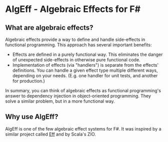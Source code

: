 # AlgEff - Algebraic Effects for F#
## What are algebraic effects?
Algebraic effects provide a way to define and handle side-effects in  functional programming. This approach has several important benefits:
* Effects are defined in a purely functional way. This eliminates the danger of unexpected side-effects in otherwise pure functional code.
* Implementation of effects (via "handlers") is separate from the effects' definitions. You can handle a given effect type multiple different ways, depending on your needs. (E.g. one handler for unit tests, and another for production.)

In summary, you can think of algebraic effects as functional programming's answer to dependency injection in object-oriented programming. They solve a similar problem, but in a more functional way.
## Why use AlgEff?
AlgEff is one of the few algebraic effect systems for F#. It was inspired by a similar project called [Eff]([https://github.com/palladin/Eff](https://github.com/palladin/Eff)) and by Scala's ZIO.
<!--stackedit_data:
eyJoaXN0b3J5IjpbLTI5MTMyMzU3MywtMTYyMTM5NzEzOF19
-->